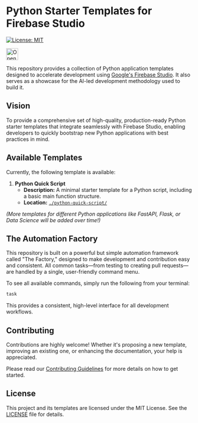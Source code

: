 # Python Starter Templates for Firebase Studio

[![License: MIT](https://img.shields.io/badge/License-MIT-yellow.svg)](LICENSE)

<a href="https://studio.firebase.google.com/new?template=https%3A%2F%2Fgithub.com%2Fcontextvibes%2Ffirebase-studio-python">
  <picture>
    <source
      media="(prefers-color-scheme: dark)"
      srcset="https://cdn.firebasestudio.dev/btn/open_dark_32.svg">
    <source
      media="(prefers-color-scheme: light)"
      srcset="https://cdn.firebasestudio.dev/btn/open_light_32.svg">
    <img
      height="32"
      alt="Open in Firebase Studio"
      src="https://cdn.firebasestudio.dev/btn/open_blue_32.svg">
  </picture>
</a>

This repository provides a collection of Python application templates designed to accelerate development using [Google's Firebase Studio](https://studio.firebase.google.com/). It also serves as a showcase for the AI-led development methodology used to build it.

## Vision

To provide a comprehensive set of high-quality, production-ready Python starter templates that integrate seamlessly with Firebase Studio, enabling developers to quickly bootstrap new Python applications with best practices in mind.

## Available Templates

Currently, the following template is available:

1.  **Python Quick Script**
    *   **Description:** A minimal starter template for a Python script, including a basic main function structure.
    *   **Location:** [`./python-quick-script/`](./python-quick-script/)

*(More templates for different Python applications like FastAPI, Flask, or Data Science will be added over time!)*

## The Automation Factory

This repository is built on a powerful but simple automation framework called "The Factory," designed to make development and contribution easy and consistent. All common tasks—from testing to creating pull requests—are handled by a single, user-friendly command menu.

To see all available commands, simply run the following from your terminal:

```bash
task
```

This provides a consistent, high-level interface for all development workflows.

## Contributing

Contributions are highly welcome! Whether it's proposing a new template, improving an existing one, or enhancing the documentation, your help is appreciated.

Please read our [Contributing Guidelines](CONTRIBUTING.md) for more details on how to get started.

## License

This project and its templates are licensed under the MIT License. See the [LICENSE](LICENSE) file for details.
